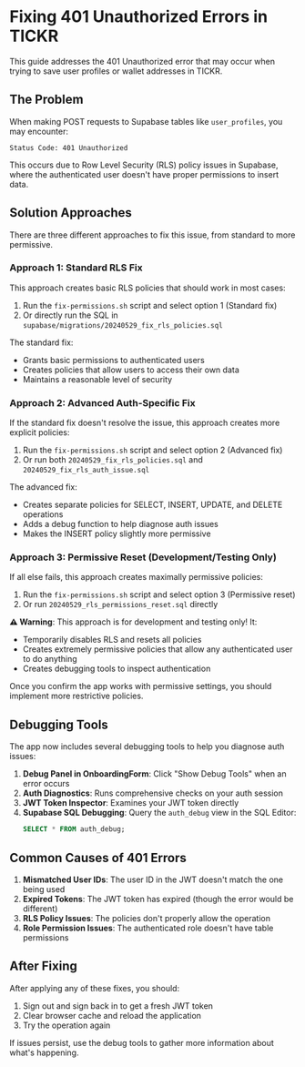 # Fixing 401 Unauthorized Errors in TICKR

This guide addresses the 401 Unauthorized error that may occur when trying to save user profiles or wallet addresses in TICKR.

## The Problem

When making POST requests to Supabase tables like `user_profiles`, you may encounter:

```
Status Code: 401 Unauthorized
```

This occurs due to Row Level Security (RLS) policy issues in Supabase, where the authenticated user doesn't have proper permissions to insert data.

## Solution Approaches

There are three different approaches to fix this issue, from standard to more permissive.

### Approach 1: Standard RLS Fix

This approach creates basic RLS policies that should work in most cases:

1. Run the `fix-permissions.sh` script and select option 1 (Standard fix)
2. Or directly run the SQL in `supabase/migrations/20240529_fix_rls_policies.sql`

The standard fix:
- Grants basic permissions to authenticated users
- Creates policies that allow users to access their own data
- Maintains a reasonable level of security

### Approach 2: Advanced Auth-Specific Fix

If the standard fix doesn't resolve the issue, this approach creates more explicit policies:

1. Run the `fix-permissions.sh` script and select option 2 (Advanced fix)
2. Or run both `20240529_fix_rls_policies.sql` and `20240529_fix_rls_auth_issue.sql`

The advanced fix:
- Creates separate policies for SELECT, INSERT, UPDATE, and DELETE operations
- Adds a debug function to help diagnose auth issues
- Makes the INSERT policy slightly more permissive

### Approach 3: Permissive Reset (Development/Testing Only)

If all else fails, this approach creates maximally permissive policies:

1. Run the `fix-permissions.sh` script and select option 3 (Permissive reset)
2. Or run `20240529_rls_permissions_reset.sql` directly

**⚠️ Warning**: This approach is for development and testing only! It:
- Temporarily disables RLS and resets all policies
- Creates extremely permissive policies that allow any authenticated user to do anything
- Creates debugging tools to inspect authentication

Once you confirm the app works with permissive settings, you should implement more restrictive policies.

## Debugging Tools

The app now includes several debugging tools to help you diagnose auth issues:

1. **Debug Panel in OnboardingForm**: Click "Show Debug Tools" when an error occurs
2. **Auth Diagnostics**: Runs comprehensive checks on your auth session
3. **JWT Token Inspector**: Examines your JWT token directly
4. **Supabase SQL Debugging**: Query the `auth_debug` view in the SQL Editor:
   ```sql
   SELECT * FROM auth_debug;
   ```

## Common Causes of 401 Errors

1. **Mismatched User IDs**: The user ID in the JWT doesn't match the one being used
2. **Expired Tokens**: The JWT token has expired (though the error would be different)
3. **RLS Policy Issues**: The policies don't properly allow the operation
4. **Role Permission Issues**: The authenticated role doesn't have table permissions

## After Fixing

After applying any of these fixes, you should:

1. Sign out and sign back in to get a fresh JWT token
2. Clear browser cache and reload the application
3. Try the operation again

If issues persist, use the debug tools to gather more information about what's happening. 